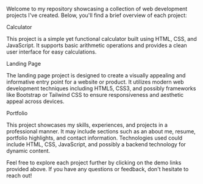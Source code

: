 Welcome to my repository showcasing a collection of web development projects I've created. Below, you'll find a brief overview of each project:


Calculator

This project is a simple yet functional calculator built using HTML, CSS, and JavaScript. It supports basic arithmetic operations and provides a clean user interface for easy calculations.

Landing Page

The landing page project is designed to create a visually appealing and informative entry point for a website or product. It utilizes modern web development techniques including HTML5, CSS3, and possibly frameworks like Bootstrap or Tailwind CSS to ensure responsiveness and aesthetic appeal across devices.

Portfolio

This project showcases my skills, experiences, and projects in a professional manner. It may include sections such as an about me, resume, portfolio highlights, and contact information. Technologies used could include HTML, CSS, JavaScript, and possibly a backend technology for dynamic content.



Feel free to explore each project further by clicking on the demo links provided above. If you have any questions or feedback, don't hesitate to reach out!
